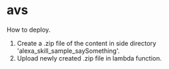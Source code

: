 # avs
How to deploy. 
1. Create a .zip file of the content in side directory 'alexa_skill_sample_saySomething'.
2. Upload newly created .zip file in lambda function. 
